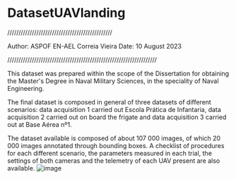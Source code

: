 # DatasetUAVlanding
///////////////////////////////////////////////

Author: ASPOF EN-AEL Correia Vieira
Date: 10 August 2023

///////////////////////////////////////////////////////////////////


This dataset was prepared within the scope of the Dissertation for obtaining the Master's Degree in Naval Military Sciences, in the speciality of Naval Engineering.

The final dataset is composed in general of three datasets of different scenarios: data acquisition 1 carried out Escola Prática de Infantaria, data acquisition 2 carried out on board the frigate and data acquisition 3 carried out at Base Aérea nº1.

The dataset available is composed of about 107 000 images, of which 20 000 images annotated through bounding boxes. A checklist of procedures for each different scenario, the parameters measured in each trial, the settings of both cameras and the telemetry of each UAV present are also available.
![image](https://github.com/Matildevieira00/DatasetUAVlanding/assets/126574233/c7c2db76-c73c-4ee7-a84a-ae200acb616d)
